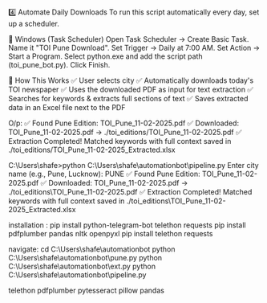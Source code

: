 4️⃣ Automate Daily Downloads
To run this script automatically every day, set up a scheduler.

📌 Windows (Task Scheduler)
Open Task Scheduler → Create Basic Task.
Name it "TOI Pune Download".
Set Trigger → Daily at 7:00 AM.
Set Action → Start a Program.
Select python.exe and add the script path (toi_pune_bot.py).
Click Finish.

📌 How This Works
✅ User selects city
✅ Automatically downloads today's TOI newspaper
✅ Uses the downloaded PDF as input for text extraction
✅ Searches for keywords & extracts full sections of text
✅ Saves extracted data in an Excel file next to the PDF

O/p:
✅ Found Pune Edition: TOI_Pune_11-02-2025.pdf
✅ Downloaded: TOI_Pune_11-02-2025.pdf -> ./toi_editions/TOI_Pune_11-02-2025.pdf
✅ Extraction Completed! Matched keywords with full context saved in ./toi_editions/TOI_Pune_11-02-2025_Extracted.xlsx

C:\Users\shafe>python C:\Users\shafe\automationbot\pipeline.py
Enter city name (e.g., Pune, Lucknow): PUNE
✅ Found Pune Edition: TOI_Pune_11-02-2025.pdf
✅ Downloaded: TOI_Pune_11-02-2025.pdf -> ./toi_editions\TOI_Pune_11-02-2025.pdf
✅ Extraction Completed! Matched keywords with full context saved in ./toi_editions\TOI_Pune_11-02-2025_Extracted.xlsx

installation :
pip install python-telegram-bot telethon requests
pip install pdfplumber pandas nltk openpyxl
pip install telethon requests

navigate:
cd C:\Users\shafe\automationbot
python C:\Users\shafe\automationbot\pune.py
python C:\Users\shafe\automationbot\ext.py
python C:\Users\shafe\automationbot\pipeline.py


telethon
pdfplumber
pytesseract
pillow
pandas
